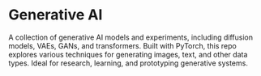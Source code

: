 # Generative AI
 A collection of generative AI models and experiments, including diffusion models, VAEs, GANs, and transformers. Built with PyTorch, this repo explores various techniques for generating images, text, and other data types. Ideal for research, learning, and prototyping generative systems.
